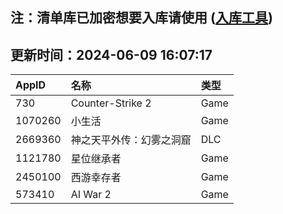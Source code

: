 ## 注：清单库已加密想要入库请使用 ([入库工具](https://github.com/BlankTMing/ManifestAutoUpdate/releases))

## 更新时间：2024-06-09 16:07:17
| AppID | 名称 | 类型  |
| :-------------------- | :----------------------------- | :----------- |
| 730 | Counter-Strike 2| Game |
| 1070260 | 小生活| Game |
| 2669360 | 神之天平外传：幻雾之洞窟| DLC |
| 1121780 | 星位继承者| Game |
| 2450100 | 西游幸存者| Game |
| 573410 | AI War 2| Game |

